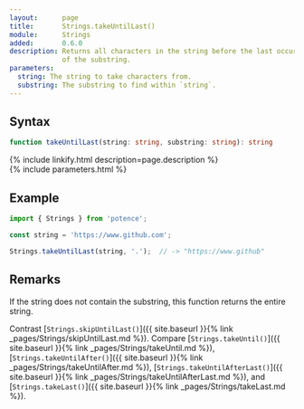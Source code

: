 ```yaml
---
layout:      page
title:       Strings.takeUntilLast()
module:      Strings
added:       0.6.0
description: Returns all characters in the string before the last occurrence
             of the substring.
parameters:
  string: The string to take characters from.
  substring: The substring to find within `string`.
---
```

## Syntax

```ts
function takeUntilLast(string: string, substring: string): string
```

<div class="description">{% include linkify.html description=page.description %}</div>
{% include parameters.html %}

## Example

```ts
import { Strings } from 'potence';

const string = 'https://www.github.com';

Strings.takeUntilLast(string, '.');  // -> "https://www.github"
```

## Remarks

If the string does not contain the substring, this function returns the entire
string.

Contrast [`Strings.skipUntilLast()`]({{ site.baseurl }}{% link _pages/Strings/skipUntilLast.md %}).
Compare [`Strings.takeUntil()`]({{ site.baseurl }}{% link _pages/Strings/takeUntil.md %}),
[`Strings.takeUntilAfter()`]({{ site.baseurl }}{% link _pages/Strings/takeUntilAfter.md %}),
[`Strings.takeUntilAfterLast()`]({{ site.baseurl }}{% link _pages/Strings/takeUntilAfterLast.md %}),
and [`Strings.takeLast()`]({{ site.baseurl }}{% link _pages/Strings/takeLast.md %}).
